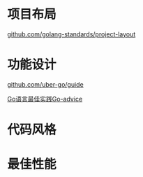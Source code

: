 # 项目布局
[github.com/golang-standards/project-layout](https://github.com/golang-standards/project-layout)

# 功能设计
[github.com/uber-go/guide](https://github.com/uber-go/guide)

[Go语言最佳实践Go-advice](https://chegva.com/4369.html)
# 代码风格

# 最佳性能